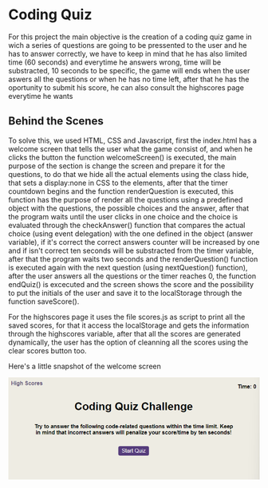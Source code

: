 # Coding Quiz

For this project the main objective is the creation of a coding quiz game in wich a series of questions are going to be pressented to the user and he has to answer correctly, we have to keep in mind that he has also limited time (60 seconds) and everytime he answers wrong, time will be substracted, 10 seconds to be specific, the game will ends when the user aswers all the questions or when he has no time left, after that he has the oportunity to submit his score, he can also consult the highscores page everytime he wants

## Behind the Scenes

To solve this, we used HTML, CSS and Javascript, first the index.html has a welcome screen that tells the user what the game consist of, and when he clicks the button the function welcomeScreen() is executed, the main purpose of the section is change the screen and prepare it for the questions, to do that we hide all the actual elements using the class hide, that sets a display:none in CSS to the elements, after that the timer countdown begins and the function renderQuestion is executed, this function has the purpose of render all the questions using a predefined object with the questions, the possible choices and the answer, after that the program waits until the user clicks in one choice and the choice is evaluated through the checkAnswer() function that compares the actual choice (using event delegation) with the one defined in the object (answer variable), if it's correct the correct answers counter will be increased by one and if isn't correct ten seconds will be substracted from the timer variable, after that the program waits two seconds and the renderQuestion() function is executed again with the next question (using nextQuestion() function), after the user answers all the questions or the timer reaches 0, the function endQuiz() is excecuted and the screen shows the score and the possibility to put the initials of the user and save it to the localStorage through the function saveScore().

For the highscores page it uses the file scores.js as script to print all the saved scores, for that it access the localStorage and gets the information through the highscores variable, after that all the scores are generated dynamically, the user has the option of cleanning all the scores using the clear scores button too.

Here's a little snapshot of the welcome screen

![alt text](./snapshot.png "snapshot")